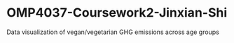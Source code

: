 # OMP4037-Coursework2-Jinxian-Shi
Data visualization of vegan/vegetarian GHG emissions across age groups

